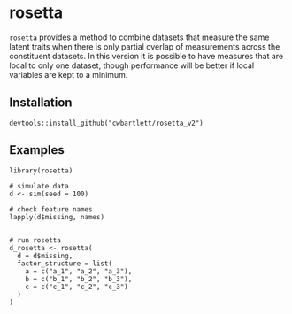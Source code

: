 # rosetta

`rosetta` provides a method to combine datasets that measure the same latent traits when there is only partial overlap of measurements across the constituent datasets.  In this version it is possible to have measures that are local to only one dataset, though performance will be better if local variables are kept to a minimum.
## Installation

```{r}
devtools::install_github("cwbartlett/rosetta_v2")
```

## Examples

```{r}
library(rosetta)

# simulate data
d <- sim(seed = 100)

# check feature names
lapply(d$missing, names)


# run rosetta
d_rosetta <- rosetta(
  d = d$missing,
  factor_structure = list(
    a = c("a_1", "a_2", "a_3"),
    b = c("b_1", "b_2", "b_3"),
    c = c("c_1", "c_2", "c_3")
  )
)
```
